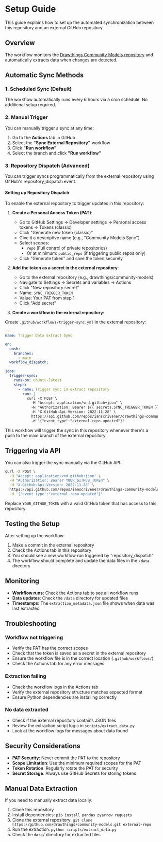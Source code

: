 # Setup Guide

This guide explains how to set up the automated synchronization between this repository and an external GitHub repository.

## Overview

The workflow monitors the [Drawthings Community Models repository](https://github.com/drawthings/community-models) and automatically extracts data when changes are detected.

## Automatic Sync Methods

### 1. Scheduled Sync (Default)

The workflow automatically runs every 6 hours via a cron schedule. No additional setup required.

### 2. Manual Trigger

You can manually trigger a sync at any time:

1. Go to the **Actions** tab in GitHub
2. Select the **"Sync External Repository"** workflow
3. Click **"Run workflow"**
4. Select the branch and click **"Run workflow"**

### 3. Repository Dispatch (Advanced)

You can trigger syncs programmatically from the external repository using GitHub's repository_dispatch event.

#### Setting up Repository Dispatch

To enable the external repository to trigger updates in this repository:

1. **Create a Personal Access Token (PAT)**:
   - Go to GitHub Settings → Developer settings → Personal access tokens → Tokens (classic)
   - Click "Generate new token (classic)"
   - Give it a descriptive name (e.g., "Community Models Sync")
   - Select scopes:
     - `repo` (Full control of private repositories)
     - Or at minimum: `public_repo` (if triggering public repos only)
   - Click "Generate token" and save the token securely

2. **Add the token as a secret in the external repository**:
   - Go to the external repository (e.g., drawthings/community-models)
   - Navigate to Settings → Secrets and variables → Actions
   - Click "New repository secret"
   - Name: `SYNC_TRIGGER_TOKEN`
   - Value: Your PAT from step 1
   - Click "Add secret"

3. **Create a workflow in the external repository**:

Create `.github/workflows/trigger-sync.yml` in the external repository:

```yaml
---
name: Trigger Data Extract Sync

on:
  push:
    branches:
      - main
  workflow_dispatch:

jobs:
  trigger-sync:
    runs-on: ubuntu-latest
    steps:
      - name: Trigger sync in extract repository
        run: |
          curl -X POST \
            -H "Accept: application/vnd.github+json" \
            -H "Authorization: Bearer ${{ secrets.SYNC_TRIGGER_TOKEN }}" \
            -H "X-GitHub-Api-Version: 2022-11-28" \
            https://api.github.com/repos/ianscrivener/drawthings-community-models-extract/dispatches \
            -d '{"event_type":"external-repo-updated"}'
```

This workflow will trigger the sync in this repository whenever there's a push to the main branch of the external repository.

## Triggering via API

You can also trigger the sync manually via the GitHub API:

```bash
curl -X POST \
  -H "Accept: application/vnd.github+json" \
  -H "Authorization: Bearer YOUR_GITHUB_TOKEN" \
  -H "X-GitHub-Api-Version: 2022-11-28" \
  https://api.github.com/repos/ianscrivener/drawthings-community-models-extract/dispatches \
  -d '{"event_type":"external-repo-updated"}'
```

Replace `YOUR_GITHUB_TOKEN` with a valid GitHub token that has access to this repository.

## Testing the Setup

After setting up the workflow:

1. Make a commit in the external repository
2. Check the Actions tab in this repository
3. You should see a new workflow run triggered by "repository_dispatch"
4. The workflow should complete and update the data files in the `/data` directory

## Monitoring

- **Workflow runs**: Check the Actions tab to see all workflow runs
- **Data updates**: Check the `/data` directory for updated files
- **Timestamps**: The `extraction_metadata.json` file shows when data was last extracted

## Troubleshooting

### Workflow not triggering

- Verify the PAT has the correct scopes
- Check that the token is saved as a secret in the external repository
- Ensure the workflow file is in the correct location (`.github/workflows/`)
- Check the Actions tab for any error messages

### Extraction failing

- Check the workflow logs in the Actions tab
- Verify the external repository structure matches expected format
- Ensure Python dependencies are installing correctly

### No data extracted

- Check if the external repository contains JSON files
- Review the extraction script logic in `scripts/extract_data.py`
- Look at the workflow logs for messages about data found

## Security Considerations

- **PAT Security**: Never commit the PAT to the repository
- **Scope Limitation**: Use the minimum required scopes for the PAT
- **Token Rotation**: Regularly rotate the PAT for security
- **Secret Storage**: Always use GitHub Secrets for storing tokens

## Manual Data Extraction

If you need to manually extract data locally:

1. Clone this repository
2. Install dependencies: `pip install pandas pyarrow requests`
3. Clone the external repository: `git clone https://github.com/drawthings/community-models.git external-repo`
4. Run the extraction: `python scripts/extract_data.py`
5. Check the `data/` directory for extracted files
